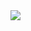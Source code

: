 <img align="right" src="https://img.shields.io/static/v1?label=<LABEL>&message=express<MESSAGE>&color=red<COLOR>">

